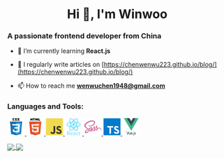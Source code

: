 <h1 align="center">Hi 👋, I'm Winwoo</h1>

<h3 align="left">A passionate frontend developer from China</h3>

- 🌱 I’m currently learning **React.js**

- 📝 I regularly write articles on [https://chenwenwu223.github.io/blog/](https://chenwenwu223.github.io/blog/)

- 📫 How to reach me **wenwuchen1948@gmail.com**

<h3 align="left">Languages and Tools:</h3>
<p align="left"> <a href="https://www.w3schools.com/css/" target="_blank" rel="noreferrer"> <img src="https://raw.githubusercontent.com/devicons/devicon/master/icons/css3/css3-original-wordmark.svg" alt="css3" width="40" height="40"/> </a> <a href="https://www.w3.org/html/" target="_blank" rel="noreferrer"> <img src="https://raw.githubusercontent.com/devicons/devicon/master/icons/html5/html5-original-wordmark.svg" alt="html5" width="40" height="40"/> </a> <a href="https://developer.mozilla.org/en-US/docs/Web/JavaScript" target="_blank" rel="noreferrer"> <img src="https://raw.githubusercontent.com/devicons/devicon/master/icons/javascript/javascript-original.svg" alt="javascript" width="40" height="40"/> </a> <a href="https://reactjs.org/" target="_blank" rel="noreferrer"> <img src="https://raw.githubusercontent.com/devicons/devicon/master/icons/react/react-original-wordmark.svg" alt="react" width="40" height="40"/> </a> <a href="https://sass-lang.com" target="_blank" rel="noreferrer"> <img src="https://raw.githubusercontent.com/devicons/devicon/master/icons/sass/sass-original.svg" alt="sass" width="40" height="40"/> </a> <a href="https://www.typescriptlang.org/" target="_blank" rel="noreferrer"> <img src="https://raw.githubusercontent.com/devicons/devicon/master/icons/typescript/typescript-original.svg" alt="typescript" width="40" height="40"/> </a> <a href="https://vuejs.org/" target="_blank" rel="noreferrer"> <img src="https://raw.githubusercontent.com/devicons/devicon/master/icons/vuejs/vuejs-original-wordmark.svg" alt="vuejs" width="40" height="40"/> </a> </p>


<a href="https://chenwenwu223.github.io/blog/">
  <img align="center" src="https://github-readme-stats.vercel.app/api/pin/?username=ChenWenWu223&repo=github-readme-stats" />
</a>
<a href="https://chenwenwu223.github.io/blog/">
  <img align="center" src="https://github-readme-stats.vercel.app/api/pin/?username=ChenWenWu223&repo=convoychat" />
</a>
